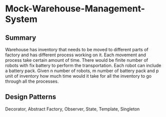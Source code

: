 # Mock-Warehouse-Management-System

## Summary

Warehouse has inventory that needs to be moved to different parts of factory and has different process working on it. 
Each movement and process take certain amount of time. 
There would be finite number of robots with fix battery to perform the transportation. 
Each robot can include a battery pack. 
Given n number of robots, m number of battery pack and p unit of inventory 
how much time would it take for all the inventory to go through all the processes.

## Design Patterns

Decorator, Abstract Factory, Observer, State, Template, Singleton

